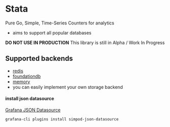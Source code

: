 # Stata

Pure Go, Simple, Time-Series Counters for analytics

- aims to support all popular databases

**DO NOT USE IN PRODUCTION** This library is still in Alpha / Work In Progress

## Supported backends

- [redis](https://github.com/redis/redis)
- [foundationdb](https://github.com/apple/foundationdb)
- [memory](https://github.com/fletcherist/stata/blob/main/memory.go)
- you can easily implement your own storage backend

#### install json datasource

[Grafana JSON Datasource](https://github.com/simPod/GrafanaJsonDatasource)

```bash
grafana-cli plugins install simpod-json-datasource
```
